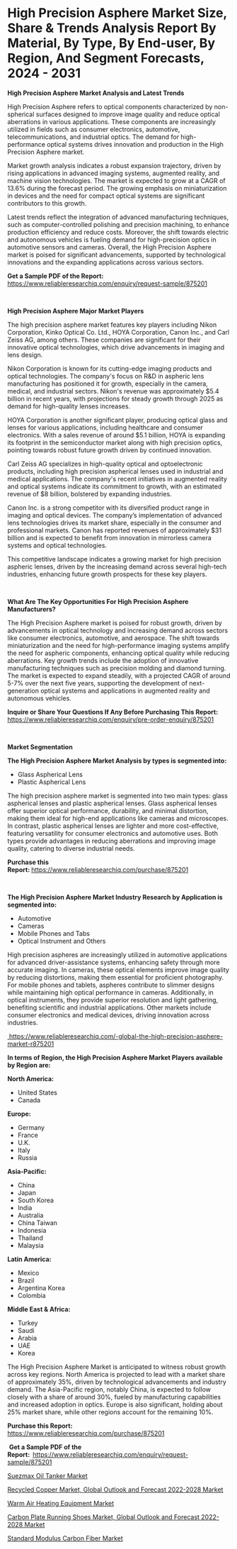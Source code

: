 <p><h1>High Precision Asphere Market Size, Share & Trends Analysis Report By Material, By Type, By End-user, By Region, And Segment Forecasts, 2024 - 2031</h1></p><p><strong>High Precision Asphere Market Analysis and Latest Trends</strong></p>
<p><p>High Precision Asphere refers to optical components characterized by non-spherical surfaces designed to improve image quality and reduce optical aberrations in various applications. These components are increasingly utilized in fields such as consumer electronics, automotive, telecommunications, and industrial optics. The demand for high-performance optical systems drives innovation and production in the High Precision Asphere market.</p><p>Market growth analysis indicates a robust expansion trajectory, driven by rising applications in advanced imaging systems, augmented reality, and machine vision technologies. The market is expected to grow at a CAGR of 13.6% during the forecast period. The growing emphasis on miniaturization in devices and the need for compact optical systems are significant contributors to this growth. </p><p>Latest trends reflect the integration of advanced manufacturing techniques, such as computer-controlled polishing and precision machining, to enhance production efficiency and reduce costs. Moreover, the shift towards electric and autonomous vehicles is fueling demand for high-precision optics in automotive sensors and cameras. Overall, the High Precision Asphere market is poised for significant advancements, supported by technological innovations and the expanding applications across various sectors.</p></p>
<p><strong>Get a Sample PDF of the Report:&nbsp;</strong> <a href="https://www.reliableresearchiq.com/enquiry/request-sample/875201">https://www.reliableresearchiq.com/enquiry/request-sample/875201</a></p>
<p>&nbsp;</p>
<p><strong>High Precision Asphere Major Market Players</strong></p>
<p><p>The high precision asphere market features key players including Nikon Corporation, Kinko Optical Co. Ltd., HOYA Corporation, Canon Inc., and Carl Zeiss AG, among others. These companies are significant for their innovative optical technologies, which drive advancements in imaging and lens design.</p><p>Nikon Corporation is known for its cutting-edge imaging products and optical technologies. The company's focus on R&D in aspheric lens manufacturing has positioned it for growth, especially in the camera, medical, and industrial sectors. Nikon's revenue was approximately $5.4 billion in recent years, with projections for steady growth through 2025 as demand for high-quality lenses increases.</p><p>HOYA Corporation is another significant player, producing optical glass and lenses for various applications, including healthcare and consumer electronics. With a sales revenue of around $5.1 billion, HOYA is expanding its footprint in the semiconductor market along with high precision optics, pointing towards robust future growth driven by continued innovation.</p><p>Carl Zeiss AG specializes in high-quality optical and optoelectronic products, including high precision aspherical lenses used in industrial and medical applications. The company's recent initiatives in augmented reality and optical systems indicate its commitment to growth, with an estimated revenue of $8 billion, bolstered by expanding industries.</p><p>Canon Inc. is a strong competitor with its diversified product range in imaging and optical devices. The company’s implementation of advanced lens technologies drives its market share, especially in the consumer and professional markets. Canon has reported revenues of approximately $31 billion and is expected to benefit from innovation in mirrorless camera systems and optical technologies.</p><p>This competitive landscape indicates a growing market for high precision aspheric lenses, driven by the increasing demand across several high-tech industries, enhancing future growth prospects for these key players.</p></p>
<p>&nbsp;</p>
<p><strong>What Are The Key Opportunities For High Precision Asphere Manufacturers?</strong></p>
<p><p>The High Precision Asphere market is poised for robust growth, driven by advancements in optical technology and increasing demand across sectors like consumer electronics, automotive, and aerospace. The shift towards miniaturization and the need for high-performance imaging systems amplify the need for aspheric components, enhancing optical quality while reducing aberrations. Key growth trends include the adoption of innovative manufacturing techniques such as precision molding and diamond turning. The market is expected to expand steadily, with a projected CAGR of around 5-7% over the next five years, supporting the development of next-generation optical systems and applications in augmented reality and autonomous vehicles.</p></p>
<p><strong>Inquire or Share Your Questions If Any Before Purchasing This Report:</strong> <a href="https://www.reliableresearchiq.com/enquiry/pre-order-enquiry/875201">https://www.reliableresearchiq.com/enquiry/pre-order-enquiry/875201</a></p>
<p>&nbsp;</p>
<p><strong>Market Segmentation</strong></p>
<p><strong>The High Precision Asphere Market Analysis by types is segmented into:</strong></p>
<p><ul><li>Glass Aspherical Lens</li><li>Plastic Aspherical Lens</li></ul></p>
<p><p>The high precision asphere market is segmented into two main types: glass aspherical lenses and plastic aspherical lenses. Glass aspherical lenses offer superior optical performance, durability, and minimal distortion, making them ideal for high-end applications like cameras and microscopes. In contrast, plastic aspherical lenses are lighter and more cost-effective, featuring versatility for consumer electronics and automotive uses. Both types provide advantages in reducing aberrations and improving image quality, catering to diverse industrial needs.</p></p>
<p><strong>Purchase this Report:&nbsp;</strong><a href="https://www.reliableresearchiq.com/purchase/875201">https://www.reliableresearchiq.com/purchase/875201</a></p>
<p>&nbsp;</p>
<p><strong>The High Precision Asphere Market Industry Research by Application is segmented into:</strong></p>
<p><ul><li>Automotive</li><li>Cameras</li><li>Mobile Phones and Tabs</li><li>Optical Instrument and Others</li></ul></p>
<p><p>High precision aspheres are increasingly utilized in automotive applications for advanced driver-assistance systems, enhancing safety through more accurate imaging. In cameras, these optical elements improve image quality by reducing distortions, making them essential for proficient photography. For mobile phones and tablets, aspheres contribute to slimmer designs while maintaining high optical performance in cameras. Additionally, in optical instruments, they provide superior resolution and light gathering, benefiting scientific and industrial applications. Other markets include consumer electronics and medical devices, driving innovation across industries.</p></p>
<p><a href="https://www.reliableresearchiq.com/-global-the-high-precision-asphere-market-r875201">&nbsp;https://www.reliableresearchiq.com/-global-the-high-precision-asphere-market-r875201</a></p>
<p><strong>In terms of Region, the High Precision Asphere Market Players available by Region are:</strong></p>
<p>
    <p> <strong> North America: </strong>
        <ul>
            <li>United States</li>
            <li>Canada</li>
        </ul>
        </p> 
    <p> <strong> Europe: </strong>
        <ul>
            <li>Germany</li>
            <li>France</li>
            <li>U.K.</li>
            <li>Italy</li>
            <li>Russia</li>
        </ul>
        </p> 
    <p> <strong> Asia-Pacific: </strong>
        <ul>
            <li>China</li>
            <li>Japan</li>
            <li>South Korea</li>
            <li>India</li>
            <li>Australia</li>
            <li>China Taiwan</li>
            <li>Indonesia</li>
            <li>Thailand</li>
            <li>Malaysia</li>
        </ul>
        </p> 
    <p> <strong> Latin America: </strong>
        <ul>
            <li>Mexico</li>
            <li>Brazil</li>
            <li>Argentina Korea</li>
            <li>Colombia</li>
        </ul>
        </p> 
    <p> <strong> Middle East & Africa: </strong>
        <ul>
            <li>Turkey</li>
            <li>Saudi</li>
            <li>Arabia</li>
            <li>UAE</li>
            <li>Korea</li>
        </ul>
    </p>
    </p>
<p><p>The High Precision Asphere Market is anticipated to witness robust growth across key regions. North America is projected to lead with a market share of approximately 35%, driven by technological advancements and industry demand. The Asia-Pacific region, notably China, is expected to follow closely with a share of around 30%, fueled by manufacturing capabilities and increased adoption in optics. Europe is also significant, holding about 25% market share, while other regions account for the remaining 10%.</p></p>
<p><strong>Purchase this Report: </strong><a href="https://www.reliableresearchiq.com/purchase/875201">https://www.reliableresearchiq.com/purchase/875201</a></p>
<p>&nbsp;<strong>Get a Sample PDF of the Report:&nbsp;&nbsp;</strong><a href="https://www.reliableresearchiq.com/enquiry/request-sample/875201">https://www.reliableresearchiq.com/enquiry/request-sample/875201</a></p>
<p><strong></strong></p>
<p><p><a href="https://www.linkedin.com/pulse/suezmax-oil-tanker-market-score-market-mft7e?trackingId=lyg0pZt6SRSay0QNMkQ7yQ%3D%3D">Suezmax Oil Tanker Market</a></p><p><a href="https://medium.com/@jeniw10236654655/global-recycled-copper-market-global-outlook-and-forecast-2022-2028-market-trends-insights-into-d673bdec1557">Recycled Copper Market, Global Outlook and Forecast 2022-2028 Market</a></p><p><a href="https://www.linkedin.com/pulse/warm-air-heating-equipment-market-overview-global-trends-future-7mgme?trackingId=b%2F8%2FZ5IYSAyOLJg2UbtDzg%3D%3D">Warm Air Heating Equipment Market</a></p><p><a href="https://medium.com/@clairhane_9803/carbon-plate-running-shoes-market-global-outlook-and-forecast-2022-2028-market-market-8602d67b4637">Carbon Plate Running Shoes Market, Global Outlook and Forecast 2022-2028 Market</a></p><p><a href="https://www.linkedin.com/pulse/standard-modulus-carbon-fiber-market-size-growth-industry-gafde?trackingId=Xts7RRCRS0i%2BEBAsnHFDIw%3D%3D">Standard Modulus Carbon Fiber Market</a></p></p>